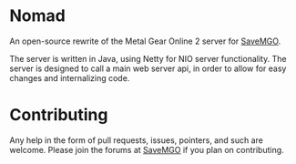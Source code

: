 # Nomad
An open-source rewrite of the Metal Gear Online 2 server for [SaveMGO](https://savemgo.com/).

The server is written in Java, using Netty for NIO server functionality.
The server is designed to call a main web server api, in order to allow for easy changes and internalizing code.

# Contributing
Any help in the form of pull requests, issues, pointers, and such are welcome.
Please join the forums at [SaveMGO](https://savemgo.com/) if you plan on contributing.
